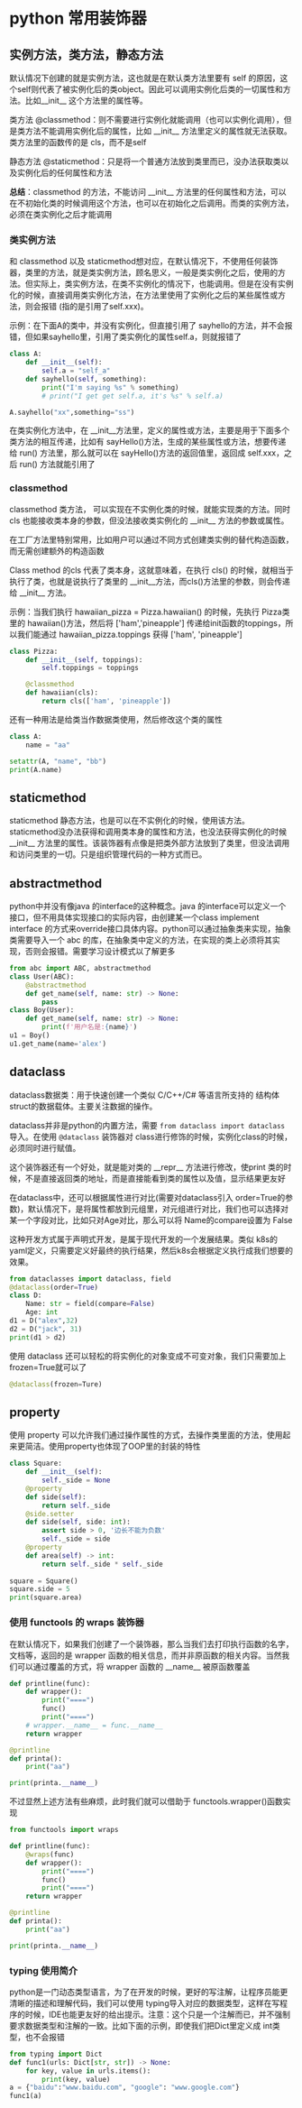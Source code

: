 # python 常用装饰器

## 实例方法，类方法，静态方法

默认情况下创建的就是实例方法，这也就是在默认类方法里要有 self 的原因，这个self则代表了被实例化后的类object。因此可以调用实例化后类的一切属性和方法。比如\_\_init\_\_ 这个方法里的属性等。

类方法 @classmethod：则不需要进行实例化就能调用（也可以实例化调用），但是类方法不能调用实例化后的属性，比如 \_\_init\_\_ 方法里定义的属性就无法获取。类方法里的函数传的是 cls，而不是self

静态方法 @staticmethod：只是将一个普通方法放到类里而已，没办法获取类以及实例化后的任何属性和方法

**总结**：classmethod 的方法，不能访问 \_\_init\_\_ 方法里的任何属性和方法，可以在不初始化类的时候调用这个方法，也可以在初始化之后调用。而类的实例方法，必须在类实例化之后才能调用

### 类实例方法

和 classmethod 以及 staticmethod想对应，在默认情况下，不使用任何装饰器，类里的方法，就是类实例方法，顾名思义，一般是类实例化之后，使用的方法。但实际上，类实例方法，在类不实例化的情况下，也能调用。但是在没有实例化的时候，直接调用类实例化方法，在方法里使用了实例化之后的某些属性或方法，则会报错 (指的是引用了self.xxx)。

示例：在下面A的类中，并没有实例化，但直接引用了 sayhello的方法，并不会报错，但如果sayhello里，引用了类实例化的属性self.a，则就报错了

```python
class A:
    def __init__(self):
        self.a = "self_a"
    def sayhello(self, something):
        print("I'm saying %s" % something)
        # print("I get get self.a, it's %s" % self.a)

A.sayhello("xx",something="ss")
```

在类实例化方法中，在 \_\_init\_\_方法里，定义的属性或方法，主要是用于下面多个类方法的相互传递，比如有 sayHello()方法，生成的某些属性或方法，想要传递给 run() 方法里，那么就可以在 sayHello()方法的返回值里，返回成 self.xxx，之后 run() 方法就能引用了

### classmethod

classmethod 类方法， 可以实现在不实例化类的时候，就能实现类的方法。同时 cls 也能接收类本身的参数，但没法接收类实例化的 \_\_init\_\_ 方法的参数或属性。

在工厂方法里特别常用，比如用户可以通过不同方式创建类实例的替代构造函数，而无需创建额外的构造函数

Class method 的cls 代表了类本身，这就意味着，在执行 cls() 的时候，就相当于执行了类，也就是说执行了类里的 \_\_init\_\_方法，而cls()方法里的参数，则会传递给 \_\_init\_\_ 方法。

示例：当我们执行 hawaiian_pizza = Pizza.hawaiian() 的时候，先执行 Pizza类里的 hawaiian()方法，然后将 ['ham','pineapple'] 传递给init函数的toppings，所以我们能通过 hawaiian_pizza.toppings 获得 ['ham', 'pineapple']

```python
class Pizza:
    def __init__(self, toppings):
        self.toppings = toppings

    @classmethod
    def hawaiian(cls):
        return cls(['ham', 'pineapple'])
```



还有一种用法是给类当作数据类使用，然后修改这个类的属性

```python
class A:
    name = "aa"

setattr(A, "name", "bb")
print(A.name)
```



## staticmethod

staticmethod 静态方法，也是可以在不实例化的时候，使用该方法。staticmethod没办法获得和调用类本身的属性和方法，也没法获得实例化的时候\_\_init\_\_ 方法里的属性。该装饰器有点像是把类外部方法放到了类里，但没法调用和访问类里的一切。只是组织管理代码的一种方式而已。



## abstractmethod

python中并没有像java 的interface的这种概念。java 的interface可以定义一个接口，但不用具体实现接口的实际内容，由创建某一个class implement interface 的方式来override接口具体内容。python可以通过抽象类来实现，抽象类需要导入一个 abc 的库，在抽象类中定义的方法，在实现的类上必须将其实现，否则会报错。需要学习设计模式以了解更多

```python
from abc import ABC, abstractmethod
class User(ABC):
    @abstractmethod
    def get_name(self, name: str) -> None:
        pass
class Boy(User):
    def get_name(self, name: str) -> None:
        print(f'用户名是:{name}')
u1 = Boy()
u1.get_name(name='alex')

```

## dataclass

dataclass数据类：用于快速创建一个类似 C/C++/C# 等语言所支持的 结构体 struct的数据载体。主要关注数据的操作。

dataclass并非是python的内置方法，需要 ```from dataclass import dataclass``` 导入。在使用 ```@dataclass``` 装饰器对 class进行修饰的时候，实例化class的时候，必须同时进行赋值。

这个装饰器还有一个好处，就是能对类的 \_\_repr\_\_ 方法进行修改，使print 类的时候，不是直接返回类的地址，而是直接能看到类的属性以及值，显示结果更友好

在dataclass中，还可以根据属性进行对比(需要对dataclass引入 order=True的参数)，默认情况下，是将属性都放到元组里，对元组进行对比，我们也可以选择对某一个字段对比，比如只对Age对比，那么可以将 Name的compare设置为 False

这种开发方式属于声明式开发，是属于现代开发的一个发展结果。类似 k8s的yaml定义，只需要定义好最终的执行结果，然后k8s会根据定义执行成我们想要的效果。

```python
from dataclasses import dataclass, field
@dataclass(order=True)
class D:
    Name: str = field(compare=False)
    Age: int
d1 = D("alex",32)
d2 = D("jack", 31)
print(d1 > d2)
```

使用 dataclass 还可以轻松的将实例化的对象变成不可变对象，我们只需要加上 frozen=True就可以了

```python
@dataclass(frozen=Ture)
```

## property

使用 property 可以允许我们通过操作属性的方式，去操作类里面的方法，使用起来更简洁。使用property也体现了OOP里的封装的特性

```python
class Square:
    def __init__(self):
        self._side = None
    @property
    def side(self):
        return self._side
    @side.setter
    def side(self, side: int):
        assert side > 0, '边长不能为负数'
        self._side = side
    @property
    def area(self) -> int:
        return self._side * self._side
        
square = Square()
square.side = 5
print(square.area)
```



### 使用 functools 的 wraps 装饰器

在默认情况下，如果我们创建了一个装饰器，那么当我们去打印执行函数的名字，文档等，返回的是 wrapper 函数的相关信息，而并非原函数的相关内容。当然我们可以通过覆盖的方式，将 wrapper 函数的 \_\_name\_\_ 被原函数覆盖

```python
def printline(func):
    def wrapper():
        print("====")
        func()
        print("====")
    # wrapper.__name__ = func.__name__
    return wrapper

@printline
def printa():
    print("aa")

print(printa.__name__)
```

不过显然上述方法有些麻烦，此时我们就可以借助于 functools.wrapper()函数实现

```python
from functools import wraps

def printline(func):
    @wraps(func)
    def wrapper():
        print("====")
        func()
        print("====")
    return wrapper

@printline
def printa():
    print("aa")

print(printa.__name__)
```



### typing 使用简介

python是一门动态类型语言，为了在开发的时候，更好的写注解，让程序员能更清晰的描述和理解代码，我们可以使用 typing导入对应的数据类型，这样在写程序的时候，IDE也能更友好的给出提示。注意：这个只是一个注解而已，并不强制要求数据类型和注解的一致。比如下面的示例，即使我们把Dict里定义成 int类型，也不会报错

```python
from typing import Dict
def func1(urls: Dict[str, str]) -> None:
    for key, value in urls.items():
        print(key, value)
a = {"baidu":"www.baidu.com", "google": "www.google.com"}
func1(a)
```

